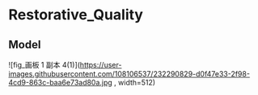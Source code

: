 # Restorative_Quality
## Model
![fig_画板 1 副本 4(1)](https://user-images.githubusercontent.com/108106537/232290829-d0f47e33-2f98-4cd9-863c-baa6e73ad80a.jpg , width=512)
